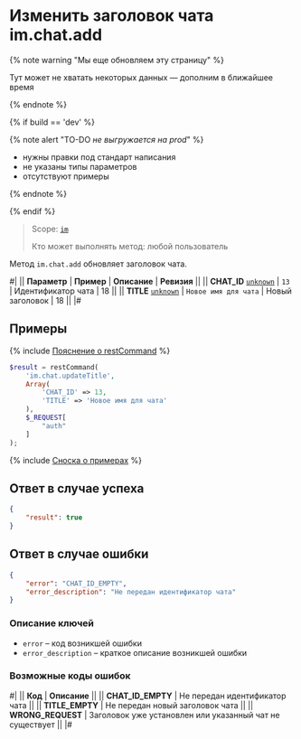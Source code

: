 # Изменить заголовок чата im.chat.add

{% note warning "Мы еще обновляем эту страницу" %}

Тут может не хватать некоторых данных — дополним в ближайшее время

{% endnote %}

{% if build == 'dev' %}

{% note alert "TO-DO _не выгружается на prod_" %}

- нужны правки под стандарт написания
- не указаны типы параметров
- отсутствуют примеры

{% endnote %}

{% endif %}

> Scope: [`im`](../../scopes/permissions.md)
>
> Кто может выполнять метод: любой пользователь

Метод `im.chat.add` обновляет заголовок чата.

#|
|| **Параметр** | **Пример** | **Описание** | **Ревизия** ||
|| **CHAT_ID**
[`unknown`](../../data-types.md) | `13` | Идентификатор чата | 18 ||
|| **TITLE**
[`unknown`](../../data-types.md) | `Новое имя для чата` | Новый заголовок | 18 ||
|#

## Примеры

{% include [Пояснение о restCommand](../_includes/rest-command.md) %}

```php
$result = restCommand(
    'im.chat.updateTitle',
    Array(
        'CHAT_ID' => 13,
        'TITLE' => 'Новое имя для чата'
    ),
    $_REQUEST[
        "auth"
    ]
);
```

{% include [Сноска о примерах](../../../_includes/examples.md) %}

## Ответ в случае успеха

```json
{
    "result": true
}
```

## Ответ в случае ошибки

```json
{
    "error": "CHAT_ID_EMPTY",
    "error_description": "Не передан идентификатор чата"
}
```

### Описание ключей

- `error` – код возникшей ошибки
- `error_description` – краткое описание возникшей ошибки

### Возможные коды ошибок

#|
|| **Код** | **Описание** ||
|| **CHAT_ID_EMPTY** | Не передан идентификатор чата ||
|| **TITLE_EMPTY** | Не передан новый заголовок чата ||
|| **WRONG_REQUEST** | Заголовок уже установлен или указанный чат не существует ||
|#